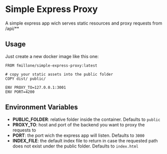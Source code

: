 # Simple Express Proxy
A simple express app wich serves static resources and proxy requests from /api/**

## Usage
Just create a new docker image like this one:
 ```
FROM fmillone/simple-express-proxy:latest

# copy your static assets into the public folder
COPY dist/ public/

ENV PROXY_TO=127.0.0.1:3001
ENV PORT=4200

```

## Environment Variables

* **PUBLIC_FOLDER**: relative folder inside the container. Defaults to `public`
* **PROXY_TO**: host and port of the backend you want to proxy the requests to
* **PORT**: the port wich the express app will listen. Defaults to `3000`
* **INDEX_FILE**: the default index file to return in case the requested path does not exist under the public folder. Defaults to `index.html`